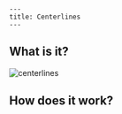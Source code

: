 ```
---
title: Centerlines
---
```

## What is it?

![centerlines](https://user-images.githubusercontent.com/73319684/188754488-01e8b7f2-e26a-4ef8-8274-29b20d1d6d0d.png)

## How does it work?


